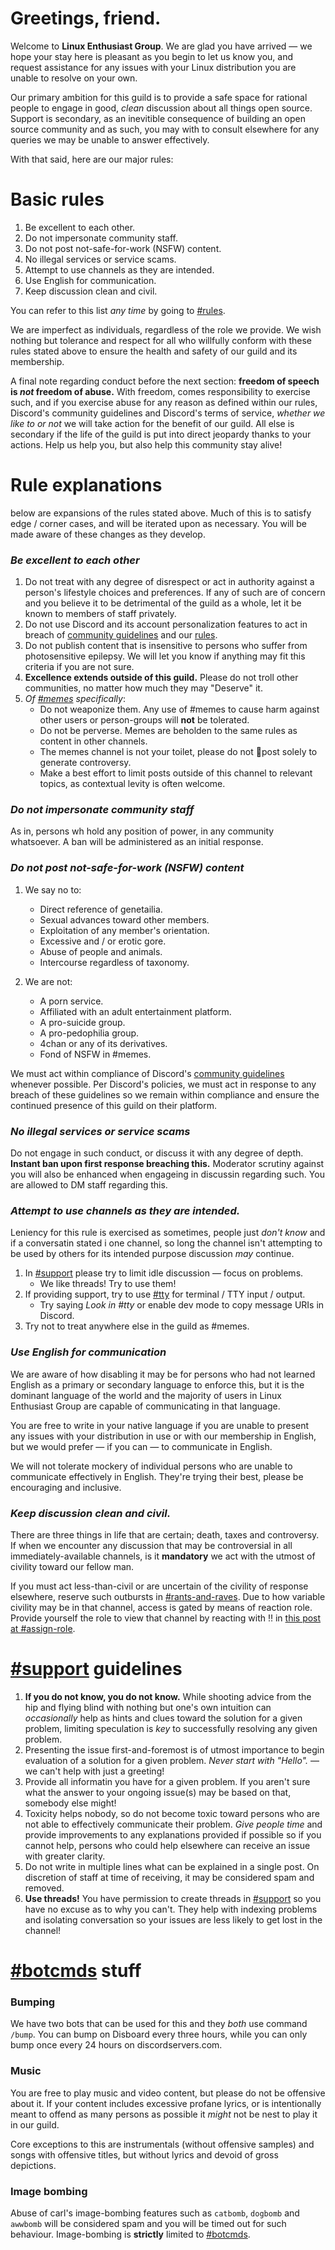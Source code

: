 # Greetings, friend.

Welcome to **Linux Enthusiast Group**. We are glad you have arrived — we hope your stay here is pleasant as you begin to let us know you, and request assistance for any issues with your Linux distribution you are unable to resolve on your own.

Our primary ambition for this guild is to provide a safe space for rational people to engage in good, _clean_ discussion about all things open source. Support is secondary, as an inevitible consequence of building an open source community and as such, you may with to consult elsewhere for any queries we may be unable to answer effectively.

With that said, here are our major rules:

# Basic rules
1. Be excellent to each other.
2. Do not impersonate community staff.
3. Do not post not-safe-for-work (NSFW) content.
4. No illegal services or service scams.
5. Attempt to use channels as they are intended.
6. Use English for communication.
7. Keep discussion clean and civil.

You can refer to this list _any time_ by going to [#rules](https://discord.com/channels/225678837051031552/225689437944676352).

We are imperfect as individuals, regardless of the role we provide. We wish nothing but tolerance and respect for all who willfully conform with these rules stated above to ensure the health and safety of our guild and its membership.

A final note regarding conduct before the next section: **freedom of speech is _not_ freedom of abuse.** With freedom, comes responsibility to exercise such, and if you exercise abuse for any reason as defined within our rules, Discord's community guidelines and Discord's terms of service, _whether we like to or not_ we will take action for the benefit of our guild. All else is secondary if the life of the guild is put into direct jeopardy thanks to your actions. Help us help you, but also help this community stay alive!

# Rule explanations
below are expansions of the rules stated above. Much of this is to satisfy edge / corner cases, and will be iterated upon as necessary. You will be made aware of these changes as they develop.

### _Be excellent to each other_
1. Do not treat with any degree of disrespect or act in authority against a person's lifestyle choices and preferences. If any of such are of concern and you believe it to be detrimental of the guild as a whole, let it be known to members of staff privately.
2. Do not use Discord and its account personalization features to act in breach of [community guidelines](https://discord.com/guidelines) and our [rules](https://discord.com/channels/225678837051031552/225689437944676352).
3. Do not publish content that is insensitive to persons who suffer from photosensitive epilepsy. We will let you know if anything may fit this criteria if you are not sure.
4. **Excellence extends outside of this guild.** Please do not troll other communities, no matter how much they may "Deserve" it.
5. _Of [#memes](https://discord.com/channels/225678837051031552/900841345315377182) specifically_:
   * Do not weaponize them. Any use of #memes to cause harm against other users or person-groups will **not** be tolerated.
   * Do not be perverse. Memes are beholden to the same rules as content in other channels.
   * The memes channel is not your toilet, please do not 💩post solely to generate controversy.
   * Make a best effort to limit posts outside of this channel to relevant topics, as contextual levity is often welcome.

### _Do not impersonate community staff_
As in, persons wh hold any position of power, in any community whatsoever. A ban will be administered as an initial response.

### _Do not post not-safe-for-work (NSFW) content_
1. We say no to:
   * Direct reference of genetailia.
   * Sexual advances toward other members.
   * Exploitation of any member's orientation.
   * Excessive and / or erotic gore.
   * Abuse of people and animals.
   * Intercourse regardless of taxonomy.
 
2. We are not:
   * A porn service.
   * Affiliated with an adult entertainment platform.
   * A pro-suicide group.
   * A pro-pedophilia group.
   * 4chan or any of its derivatives.
   * Fond of NSFW in #memes.

We must act within compliance of Discord's [community guidelines](https://discord.com/guidelines) whenever possible. Per Discord's policies, we must act in response to any breach of these guidelines so we remain within compliance and ensure the continued presence of this guild on their platform.

### _No illegal services or service scams_
Do not engage in such conduct, or discuss it with any degree of depth. **Instant ban upon first response breaching this.** Moderator scrutiny against you will also be enhanced when engageing in discussin regarding such. You are allowed to DM staff regarding this.

### _Attempt to use channels as they are intended._
Leniency for this rule is exercised as sometimes, people just _don't know_ and if a conversatin stated i one channel, so long the channel isn't attempting to be used by others for its intended purpose discussion _may_ continue.

1. In [#support](https://discord.com/channels/225678837051031552/675194889146859568) please try to limit idle discussion — focus on problems.
   * We like threads! Try to use them!
2. If providing support, try to use [#tty](https://discord.com/channels/225678837051031552/909461864763752449) for terminal / TTY input / output.
   * Try saying _Look in #tty_ or enable dev mode to copy message URIs in Discord.
3. Try not to treat anywhere else in the guild as #memes.

### _Use English for communication_
We are aware of how disabling it may be for persons who had not learned English as a primary or secondary language to enforce this, but it is the dominant language of the world and the majority of users in Linux Enthusiast Group are capable of communicating in that language. 

You are free to write in your native language if you are unable to present any issues with your distribution in use or with our membership in English, but we would prefer — if you can — to communicate in English.

We will not tolerate mockery of individual persons who are unable to communicate effectively in English. They're trying their best, please be encouraging and inclusive.

### _Keep discussion clean and civil._
There are three things in life that are certain; death, taxes and controversy. If when we encounter any discussion that may be controversial in all immediately-available channels, is it **mandatory** we act with the utmost of civility toward our fellow man.

If you must act less-than-civil or are uncertain of the civility of response elsewhere, reserve such outbursts in [#rants-and-raves](https://discord.com/channels/225678837051031552/225688133101027328). Due to how variable civility may be in that channel, access is gated by means of reaction role. Provide yourself the role to view that channel by reacting with ‼️ in [this post at #assign-role](https://discord.com/channels/225678837051031552/889757833145499648/927838790884675615).

# [#support](https://discord.com/channels/225678837051031552/675194889146859568) guidelines
1. **If you do not know, you do not know.** While shooting advice from the hip and flying blind with nothing but one's own intuition can _occasionally_ help as hints and clues toward the solution for a given problem, limiting speculation is _key_ to successfully resolving any given problem.
2. Presenting the issue first-and-foremost is of utmost importance to begin evaluation of a solution for a given problem. _Never start with "Hello"._ — we can't help with just a greeting!
3. Provide all informatin you have for a given problem. If you aren't sure what the answer to your ongoing issue(s) may be based on that, somebody else might!
4. Toxicity helps nobody, so do not become toxic toward persons who are not able to effectively communicate their problem. _Give people time_ and provide improvements to any explanations provided if possible so if you cannot help, persons who could help elsewhere can receive an issue with greater clarity.
5. Do not write in multiple lines what can be explained in a single post. On discretion of staff at time of receiving, it may be considered spam and removed.
6. **Use threads!** You have permission to create threads in [#support](https://discord.com/channels/225678837051031552/675194889146859568) so you have no excuse as to why you can't. They help with indexing problems and isolating conversation so your issues are less likely to get lost in the channel!

# [#botcmds](https://discord.com/channels/225678837051031552/673343034284310574) stuff
### Bumping
We have two bots that can be used for this and they _both_ use command `/bump`. You can bump on Disboard every three hours, while you can only bump once every 24 hours on discordservers.com.

### Music
You are free to play music and video content, but please do not be offensive about it. If your content includes excessive profane lyrics, or is intentionally meant to offend as many persons as possible it _might_ not be nest to play it in our guild.

Core exceptions to this are instrumentals (without offensive samples) and songs with offensive titles, but without lyrics and devoid of gross depictions.

### Image bombing
Abuse of carl's image-bombing features such as `catbomb`, `dogbomb` and `awwbomb` will be considered spam and you will be timed out for such behaviour. Image-bombing is **strictly** limited to [#botcmds](https://discord.com/channels/225678837051031552/673343034284310574).
